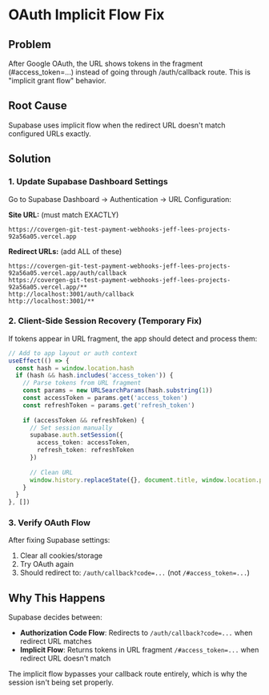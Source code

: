 # OAuth Implicit Flow Fix

## Problem
After Google OAuth, the URL shows tokens in the fragment (#access_token=...) instead of going through /auth/callback route. This is "implicit grant flow" behavior.

## Root Cause
Supabase uses implicit flow when the redirect URL doesn't match configured URLs exactly.

## Solution

### 1. Update Supabase Dashboard Settings

Go to Supabase Dashboard → Authentication → URL Configuration:

**Site URL:** (must match EXACTLY)
```
https://covergen-git-test-payment-webhooks-jeff-lees-projects-92a56a05.vercel.app
```

**Redirect URLs:** (add ALL of these)
```
https://covergen-git-test-payment-webhooks-jeff-lees-projects-92a56a05.vercel.app/auth/callback
https://covergen-git-test-payment-webhooks-jeff-lees-projects-92a56a05.vercel.app/**
http://localhost:3001/auth/callback
http://localhost:3001/**
```

### 2. Client-Side Session Recovery (Temporary Fix)

If tokens appear in URL fragment, the app should detect and process them:

```typescript
// Add to app layout or auth context
useEffect(() => {
  const hash = window.location.hash
  if (hash && hash.includes('access_token')) {
    // Parse tokens from URL fragment
    const params = new URLSearchParams(hash.substring(1))
    const accessToken = params.get('access_token')
    const refreshToken = params.get('refresh_token')
    
    if (accessToken && refreshToken) {
      // Set session manually
      supabase.auth.setSession({
        access_token: accessToken,
        refresh_token: refreshToken
      })
      
      // Clean URL
      window.history.replaceState({}, document.title, window.location.pathname)
    }
  }
}, [])
```

### 3. Verify OAuth Flow

After fixing Supabase settings:
1. Clear all cookies/storage
2. Try OAuth again
3. Should redirect to: `/auth/callback?code=...` (not `/#access_token=...`)

## Why This Happens

Supabase decides between:
- **Authorization Code Flow**: Redirects to `/auth/callback?code=...` when redirect URL matches
- **Implicit Flow**: Returns tokens in URL fragment `/#access_token=...` when redirect URL doesn't match

The implicit flow bypasses your callback route entirely, which is why the session isn't being set properly.